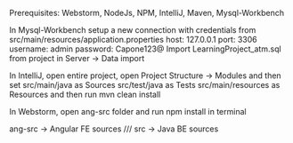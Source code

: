 Prerequisites:
Webstorm, NodeJs, NPM, IntelliJ, Maven, Mysql-Workbench

In Mysql-Workbench setup a new connection with credentials from src/main/resources/application.properties
host: 127.0.0.1
port: 3306
username: admin
password: Capone123@
Import LearningProject_atm.sql from project in Server -> Data import

In IntelliJ, open entire project, open Project Structure -> Modules and then set
src/main/java as Sources
src/test/java as Tests
src/main/resources as Resources
and then run mvn clean install

In Webstorm, open ang-src folder and run npm install in terminal

ang-src -> Angular FE sources ///
src -> Java BE sources





